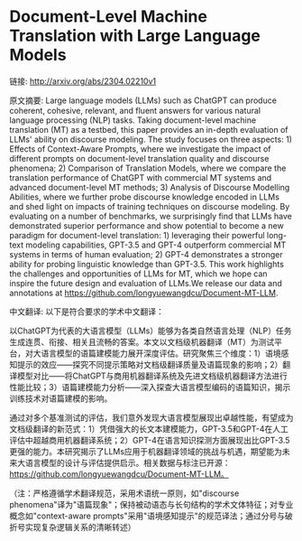 # Document-Level Machine Translation with Large Language Models

链接: http://arxiv.org/abs/2304.02210v1

原文摘要:
Large language models (LLMs) such as ChatGPT can produce coherent, cohesive,
relevant, and fluent answers for various natural language processing (NLP)
tasks. Taking document-level machine translation (MT) as a testbed, this paper
provides an in-depth evaluation of LLMs' ability on discourse modeling. The
study focuses on three aspects: 1) Effects of Context-Aware Prompts, where we
investigate the impact of different prompts on document-level translation
quality and discourse phenomena; 2) Comparison of Translation Models, where we
compare the translation performance of ChatGPT with commercial MT systems and
advanced document-level MT methods; 3) Analysis of Discourse Modelling
Abilities, where we further probe discourse knowledge encoded in LLMs and shed
light on impacts of training techniques on discourse modeling. By evaluating on
a number of benchmarks, we surprisingly find that LLMs have demonstrated
superior performance and show potential to become a new paradigm for
document-level translation: 1) leveraging their powerful long-text modeling
capabilities, GPT-3.5 and GPT-4 outperform commercial MT systems in terms of
human evaluation; 2) GPT-4 demonstrates a stronger ability for probing
linguistic knowledge than GPT-3.5. This work highlights the challenges and
opportunities of LLMs for MT, which we hope can inspire the future design and
evaluation of LLMs.We release our data and annotations at
https://github.com/longyuewangdcu/Document-MT-LLM.

中文翻译:
以下是符合要求的学术中文翻译：

以ChatGPT为代表的大语言模型（LLMs）能够为各类自然语言处理（NLP）任务生成连贯、衔接、相关且流畅的答案。本文以文档级机器翻译（MT）为测试平台，对大语言模型的语篇建模能力展开深度评估。研究聚焦三个维度：1）语境感知提示的效应——探究不同提示策略对文档级翻译质量及语篇现象的影响；2）翻译模型对比——将ChatGPT与商用机器翻译系统及先进文档级机器翻译方法进行性能比较；3）语篇建模能力分析——深入探查大语言模型编码的语篇知识，揭示训练技术对语篇建模的影响。

通过对多个基准测试的评估，我们意外发现大语言模型展现出卓越性能，有望成为文档级翻译的新范式：1）凭借强大的长文本建模能力，GPT-3.5和GPT-4在人工评估中超越商用机器翻译系统；2）GPT-4在语言知识探测方面展现出比GPT-3.5更强的能力。本研究揭示了LLMs应用于机器翻译领域的挑战与机遇，期望能为未来大语言模型的设计与评估提供启示。相关数据与标注已开源：https://github.com/longyuewangdcu/Document-MT-LLM。

（注：严格遵循学术翻译规范，采用术语统一原则，如"discourse phenomena"译为"语篇现象"；保持被动语态与长句结构的学术文体特征；对专业概念如"context-aware prompts"采用"语境感知提示"的规范译法；通过分号与破折号实现复杂逻辑关系的清晰转述）
